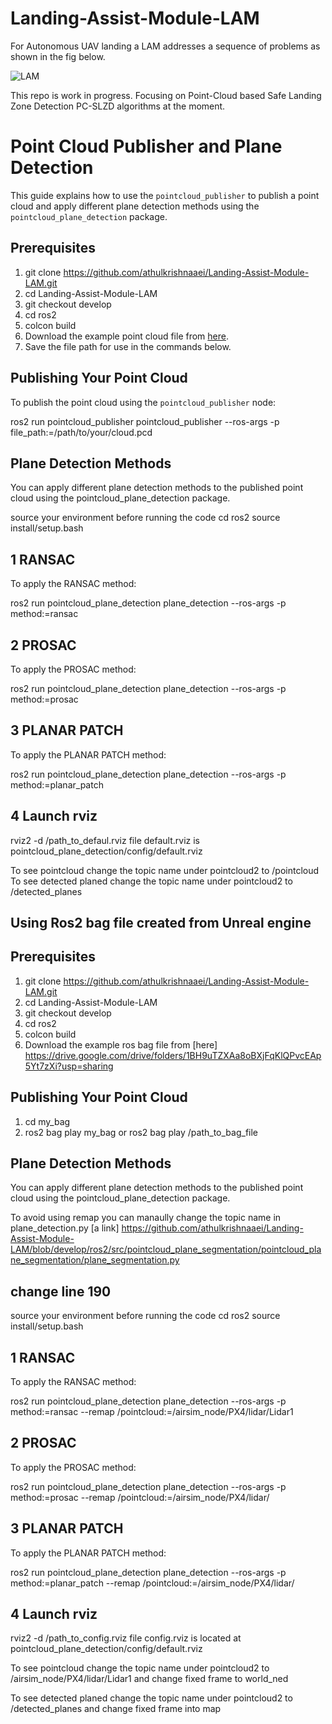 # Landing-Assist-Module-LAM
For Autonomous UAV landing a LAM addresses a sequence of problems as shown in the fig below.

![LAM](https://github.com/Robotgir/Landing-Assist-Module-LAM/assets/47585672/b35b1021-e451-4f36-b16c-2d00289be256)

This repo is work in progress.
Focusing on Point-Cloud based Safe Landing Zone Detection PC-SLZD algorithms at the moment.

# Point Cloud Publisher and Plane Detection

This guide explains how to use the `pointcloud_publisher` to publish a point cloud and apply different plane detection methods using the `pointcloud_plane_detection` package.

## Prerequisites
1. git clone https://github.com/athulkrishnaaei/Landing-Assist-Module-LAM.git
2. cd Landing-Assist-Module-LAM
3. git checkout develop
4. cd ros2
5. colcon build
2. Download the example point cloud file from [here](https://drive.google.com/file/d/1NYAtHWjuo6R7qI4s55TbW7oRZUM73guQ/view?usp=sharing).
3. Save the file path for use in the commands below.

## Publishing Your Point Cloud

To publish the point cloud using the `pointcloud_publisher` node:

ros2 run pointcloud_publisher pointcloud_publisher --ros-args -p file_path:=/path/to/your/cloud.pcd


## Plane Detection Methods

You can apply different plane detection methods to the published point cloud using the pointcloud_plane_detection package.

source your environment before running the code 
cd ros2 
source install/setup.bash
## 1 RANSAC
To apply the RANSAC method:

ros2 run pointcloud_plane_detection plane_detection --ros-args -p method:=ransac

## 2 PROSAC
To apply the PROSAC method:

ros2 run pointcloud_plane_detection plane_detection --ros-args -p method:=prosac

## 3 PLANAR PATCH
To apply the PLANAR PATCH method:

ros2 run pointcloud_plane_detection plane_detection --ros-args -p method:=planar_patch

## 4 Launch rviz
rviz2 -d /path_to_defaul.rviz file 
default.rviz is pointcloud_plane_detection/config/default.rviz

To see pointcloud change the topic name under pointcloud2 to /pointcloud
To see detected planed change the topic name under pointcloud2 to /detected_planes

## Using Ros2 bag file created from Unreal engine 

## Prerequisites
1. git clone https://github.com/athulkrishnaaei/Landing-Assist-Module-LAM.git
2. cd Landing-Assist-Module-LAM
3. git checkout develop
4. cd ros2
5. colcon build
6. Download the example ros bag file from [here] https://drive.google.com/drive/folders/1BH9uTZXAa8oBXjFqKlQPvcEAp5Yt7zXi?usp=sharing

## Publishing Your Point Cloud
1. cd my_bag
2. ros2 bag play my_bag or ros2 bag play /path_to_bag_file

## Plane Detection Methods

You can apply different plane detection methods to the published point cloud using the pointcloud_plane_detection package.

To avoid using remap you can manaully change the topic name in plane_detection.py [a link] https://github.com/athulkrishnaaei/Landing-Assist-Module-LAM/blob/develop/ros2/src/pointcloud_plane_segmentation/pointcloud_plane_segmentation/plane_segmentation.py 
## change line 190

source your environment before running the code 
cd ros2 
source install/setup.bash

## 1 RANSAC
To apply the RANSAC method:

ros2 run pointcloud_plane_detection plane_detection --ros-args -p method:=ransac --remap /pointcloud:=/airsim_node/PX4/lidar/Lidar1

## 2 PROSAC
To apply the PROSAC method:

ros2 run pointcloud_plane_detection plane_detection --ros-args -p method:=prosac --remap /pointcloud:=/airsim_node/PX4/lidar/

## 3 PLANAR PATCH
To apply the PLANAR PATCH method:

ros2 run pointcloud_plane_detection plane_detection --ros-args -p method:=planar_patch --remap /pointcloud:=/airsim_node/PX4/lidar/

## 4 Launch rviz
rviz2 -d /path_to_config.rviz file 
config.rviz is located at pointcloud_plane_detection/config/default.rviz

To see pointcloud change the topic name under pointcloud2 to /airsim_node/PX4/lidar/Lidar1 and change fixed frame to world_ned

To see detected planed change the topic name under pointcloud2 to /detected_planes and change fixed frame into map